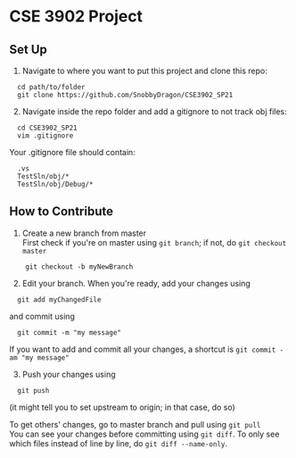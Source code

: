 # CSE 3902 Project

## Set Up
1. Navigate to where you want to put this project and clone this repo:
```
  cd path/to/folder
  git clone https://github.com/SnobbyDragon/CSE3902_SP21
```

2. Navigate inside the repo folder and add a gitignore to not track obj files:
```
  cd CSE3902_SP21
  vim .gitignore
```
Your .gitignore file should contain:
```
  .vs
  TestSln/obj/*
  TestSln/obj/Debug/*
```

## How to Contribute
1. Create a new branch from master  
First check if you're on master using `git branch`; if not, do `git checkout master`
```
    git checkout -b myNewBranch
```

2. Edit your branch. When you're ready, add your changes using
```
  git add myChangedFile
```
and commit using
```
  git commit -m "my message"
```  
If you want to add and commit all your changes, a shortcut is `git commit -am "my message"`

3. Push your changes using
```
  git push
```
(it might tell you to set upstream to origin; in that case, do so)

To get others' changes, go to master branch and pull using `git pull`  
You can see your changes before committing using `git diff`. To only see which files instead of line by line, do `git diff --name-only`.
